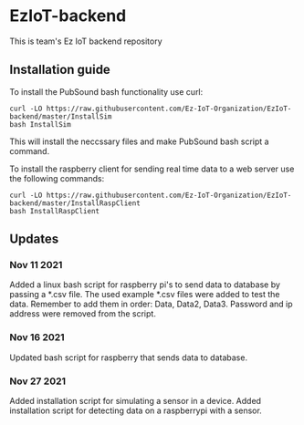 # EzIoT-backend
This is team's Ez IoT backend repository

## Installation guide
To install the PubSound bash functionality use curl:
```
curl -LO https://raw.githubusercontent.com/Ez-IoT-Organization/EzIoT-backend/master/InstallSim
bash InstallSim
```
This will install the neccssary files and make PubSound bash script a command. 

To install the raspberry client for sending real time data to a web server use the following commands:
```
curl -LO https://raw.githubusercontent.com/Ez-IoT-Organization/EzIoT-backend/master/InstallRaspClient
bash InstallRaspClient
```

## Updates
### Nov 11 2021
Added a linux bash script for raspberry pi's to send data to database by passing a *.csv file. 
The used example *.csv files were added to test the data. Remember to add them in order: Data, Data2, Data3.
Password and ip address were removed from the script.

### Nov 16 2021
Updated bash script for raspberry that sends data to database.

### Nov 27 2021
Added installation script for simulating a sensor in a device.
Added installation script for detecting data on a raspberrypi with a sensor.
